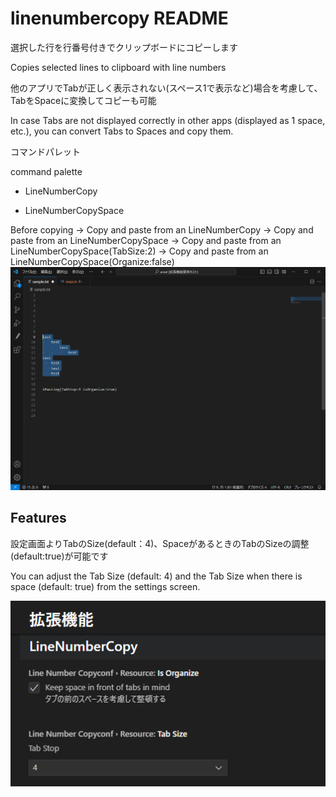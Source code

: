 # linenumbercopy README

選択した行を行番号付きでクリップボードにコピーします

Copies selected lines to clipboard with line numbers

他のアプリでTabが正しく表示されない(スペース1で表示など)場合を考慮して、TabをSpaceに変換してコピーも可能

In case Tabs are not displayed correctly in other apps (displayed as 1 space, etc.), you can convert Tabs to Spaces and copy them.


コマンドパレット

command palette

* LineNumberCopy

* LineNumberCopySpace


Before copying -> Copy and paste from an LineNumberCopy -> Copy and paste from an LineNumberCopySpace -> Copy and paste from an LineNumberCopySpace(TabSize:2) -> Copy and paste from an LineNumberCopySpace(Organize:false)
![キャプチャ](./media/cap.gif)

## Features




設定画面よりTabのSize(default：4)、SpaceがあるときのTabのSizeの調整(default:true)が可能です

You can adjust the Tab Size (default: 4) and the Tab Size when there is space (default: true) from the settings screen.

![キャプチャ](./media/cap3_1.png)

